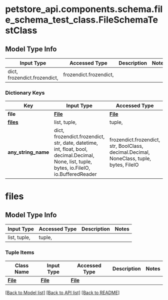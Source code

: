 # petstore_api.components.schema.file_schema_test_class.FileSchemaTestClass

## Model Type Info
Input Type | Accessed Type | Description | Notes
------------ | ------------- | ------------- | -------------
dict, frozendict.frozendict,  | frozendict.frozendict,  |  | 

### Dictionary Keys
Key | Input Type | Accessed Type | Description | Notes
------------ | ------------- | ------------- | ------------- | -------------
**file** | [**File**](file.File.md) | [**File**](file.File.md) |  | [optional] 
**[files](#files)** | list, tuple,  | tuple,  |  | [optional] 
**any_string_name** | dict, frozendict.frozendict, str, date, datetime, int, float, bool, decimal.Decimal, None, list, tuple, bytes, io.FileIO, io.BufferedReader | frozendict.frozendict, str, BoolClass, decimal.Decimal, NoneClass, tuple, bytes, FileIO | any string name can be used but the value must be the correct type | [optional]

# files

## Model Type Info
Input Type | Accessed Type | Description | Notes
------------ | ------------- | ------------- | -------------
list, tuple,  | tuple,  |  | 

### Tuple Items
Class Name | Input Type | Accessed Type | Description | Notes
------------- | ------------- | ------------- | ------------- | -------------
[**File**](file.File.md) | [**File**](file.File.md) | [**File**](file.File.md) |  | 

[[Back to Model list]](../../../README.md#documentation-for-models) [[Back to API list]](../../../README.md#documentation-for-api-endpoints) [[Back to README]](../../../README.md)

